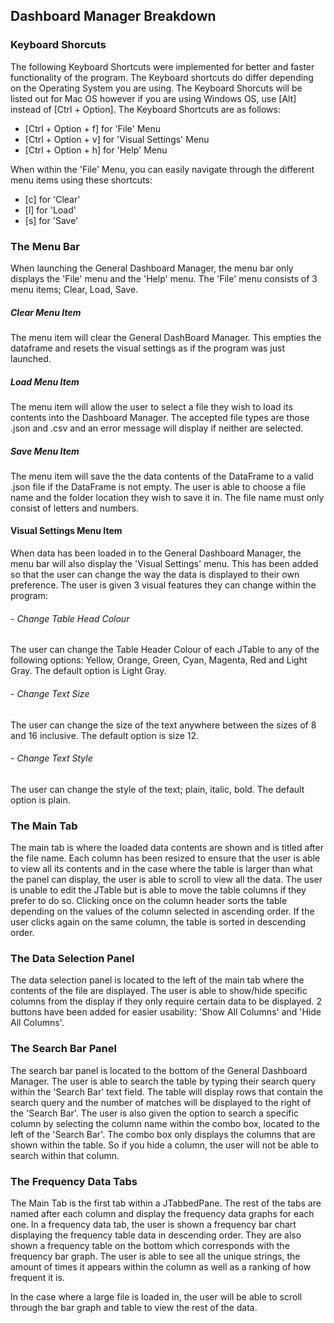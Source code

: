 ## Dashboard Manager Breakdown

### Keyboard Shorcuts
The following Keyboard Shortcuts were implemented for better and faster functionality of the program. The Keyboard shortcuts do differ depending on the Operating System you are using. The Keyboard Shorcuts will be listed out for Mac OS however if you are using Windows OS, use [Alt] instead of [Ctrl + Option]. The Keyboard Shortcuts are as follows:
- [Ctrl + Option + f] for 'File' Menu
- [Ctrl + Option + v] for 'Visual Settings' Menu
- [Ctrl + Option + h] for 'Help' Menu

When within the 'File' Menu, you can easily navigate through the different menu items using these shortcuts:
- [c] for 'Clear'
- [l] for 'Load'
- [s] for 'Save'

### The Menu Bar
When launching the General Dashboard Manager, the menu bar only displays the 'File' menu and the 'Help' menu. The 'File' menu consists of 3 menu items; Clear, Load, Save. 
##### Clear Menu Item
The menu item will clear the General DashBoard Manager. This empties the dataframe and resets the visual settings as if the program was just launched.
##### Load Menu Item
The menu item will allow the user to select a file they wish to load its contents into the Dashboard Manager. The accepted file types are those .json and .csv and an error message will display if neither are selected.
##### Save Menu Item
The menu item will save the the data contents of the DataFrame to a valid .json file if the DataFrame is not empty. The user is able to choose a file name and the folder location they wish to save it in. The file name must only consist of letters and numbers.

#### Visual Settings Menu Item
When data has been loaded in to the General Dashboard Manager, the menu bar will also display the 'Visual Settings' menu. This has been added so that the user can change the way the data is displayed to their own preference. The user is given 3 visual features they can change within the program:
###### - Change Table Head Colour
The user can change the Table Header Colour of each JTable to any of the following options: Yellow, Orange, Green, Cyan, Magenta, Red and Light Gray. The default option is Light Gray.
###### - Change Text Size
The user can change the size of the text anywhere between the sizes of 8 and 16 inclusive. The default option is size 12.
###### - Change Text Style
The user can change the style of the text; plain, italic, bold. The default option is plain.

### The Main Tab
The main tab is where the loaded data contents are shown and is titled after the file name. Each column has been resized to ensure that the user is able to view all its contents and in the case where the table is larger than what the panel can display, the user is able to scroll to view all the data. The user is unable to edit the JTable but is able to move the table columns if they prefer to do so. Clicking once on the column header sorts the table depending on the values of the column selected in ascending order. If the user clicks again on the same column, the table is sorted in descending order.

### The Data Selection Panel
The data selection panel is located to the left of the main tab where the contents of the file are displayed. The user is able to show/hide specific columns from the display if they only require certain data to be displayed. 2 buttons have been added for easier usability: 'Show All Columns' and 'Hide All Columns'.

### The Search Bar Panel
The search bar panel is located to the bottom of the General Dashboard Manager. The user is able to search the table by typing their search query within the 'Search Bar' text field. The table will display rows that contain the search query and the number of matches will be displayed to the right of the 'Search Bar'. The user is also given the option to search a specific column by selecting the column name within the combo box, located to the left of the 'Search Bar'. The combo box only displays the columns that are shown within the table. So if you hide a column, the user will not be able to search within that column.

### The Frequency Data Tabs
The Main Tab is the first tab within a JTabbedPane. The rest of the tabs are named after each column and display the frequency data graphs for each one. In a frequency data tab, the user is shown a frequency bar chart displaying the frequency table data in descending order. They are also shown a frequency table on the bottom which corresponds with the frequency bar graph. The user is able to see all the unique strings, the amount of times it appears within the column as well as a ranking of how frequent it is.

In the case where a large file is loaded in, the user will be able to scroll through the bar graph and table to view the rest of the data.


